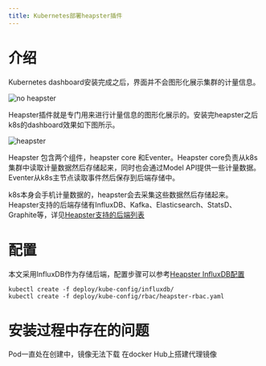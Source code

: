 ```yaml
---
title: Kubernetes部署heapster插件
---
```


# 介绍
Kubernetes dashboard安装完成之后，界面并不会图形化展示集群的计量信息。

![no heapster](img/noheapster.png)

Heapster插件就是专门用来进行计量信息的图形化展示的。安装完heapster之后k8s的dashboard效果如下图所示。

![heapster](img/heapster.png)

Heapster 包含两个组件，heapster core 和Eventer。Heapster core负责从k8s集群中读取计量数据然后存储起来，同时也会通过Model API提供一些计量数据。
Eventer从k8s主节点读取事件然后保存到后端存储中。

k8s本身会手机计量数据的，heapster会去采集这些数据然后存储起来。Heapster支持的后端存储有InfluxDB、Kafka、Elasticsearch、StatsD、Graphite等，详见[Heapster支持的后端列表](https://github.com/kubernetes/heapster/blob/master/docs/sink-configuration.md)

# 配置

本文采用InfluxDB作为存储后端，配置步骤可以参考[Heapster InfluxDB配置](https://github.com/kubernetes/heapster/blob/master/docs/influxdb.md)

    kubectl create -f deploy/kube-config/influxdb/
    kubectl create -f deploy/kube-config/rbac/heapster-rbac.yaml

#  安装过程中存在的问题

Pod一直处在创建中，镜像无法下载
在docker Hub上搭建代理镜像 

